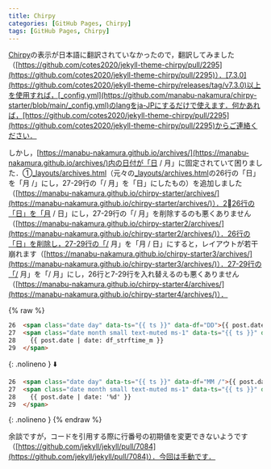 ```yaml
---
title: Chirpy
categories: [GitHub Pages, Chirpy]
tags: [GitHub Pages, Chirpy]
---
```

[Chirpy](https://github.com/cotes2020/jekyll-theme-chirpy)の表示が日本語に翻訳されていなかったので，翻訳してみました（[https://github.com/cotes2020/jekyll-theme-chirpy/pull/2295](https://github.com/cotes2020/jekyll-theme-chirpy/pull/2295)）．[7.3.0](https://github.com/cotes2020/jekyll-theme-chirpy/releases/tag/v7.3.0)以上を使用すれば，[_config.yml](https://github.com/manabu-nakamura/chirpy-starter/blob/main/_config.yml)のlangをja-JPにするだけで使えます．何かあれば，[https://github.com/cotes2020/jekyll-theme-chirpy/pull/2295](https://github.com/cotes2020/jekyll-theme-chirpy/pull/2295)からご連絡ください．

しかし，[https://manabu-nakamura.github.io/archives/](https://manabu-nakamura.github.io/archives/)内の日付が「日 / 月」に固定されていて困りました．①[_layouts/archives.html](https://github.com/manabu-nakamura/chirpy-starter/blob/main/_layouts/archives.html)（元々の[_layouts/archives.html](https://github.com/cotes2020/jekyll-theme-chirpy/blob/master/_layouts/archives.html)の26行の「日」を「月 /」にし，27-29行の「/ 月」を「日」にしたもの）を追加しました（[https://manabu-nakamura.github.io/chirpy-starter/archives/](https://manabu-nakamura.github.io/chirpy-starter/archives/)）．2⃣26行の「日」を「月 / 日」にし，27-29行の「/ 月」を削除するのも悪くありません（[https://manabu-nakamura.github.io/chirpy-starter2/archives/](https://manabu-nakamura.github.io/chirpy-starter2/archives/)）．26行の「日」を削除し，27-29行の「/ 月」を「月 / 日」にすると，レイアウトが若干崩れます（[https://manabu-nakamura.github.io/chirpy-starter3/archives/](https://manabu-nakamura.github.io/chirpy-starter3/archives/)）．27-29行の「/ 月」を「/ 月」にし，26行と7-29行を入れ替えるのも悪くありません（[https://manabu-nakamura.github.io/chirpy-starter4/archives/](https://manabu-nakamura.github.io/chirpy-starter4/archives/)）．

{% raw %}
```html
26  <span class="date day" data-ts="{{ ts }}" data-df="DD">{{ post.date | date: '%d' }}</span>
27  <span class="date month small text-muted ms-1" data-ts="{{ ts }}" data-df="{{ df_dayjs_m }}">
28    {{ post.date | date: df_strftime_m }}
29  </span>
```
{: .nolineno }
⬇️
```html
26  <span class="date day" data-ts="{{ ts }}" data-df="MM /">{{ post.date | date: '%m /' }}</span>
27  <span class="date month small text-muted ms-1" data-ts="{{ ts }}" data-df="DD">
28    {{ post.date | date: '%d' }}
29  </span>
```
{: .nolineno }
{% endraw %}

余談ですが，コードを引用する際に行番号の初期値を変更できないようです（[https://github.com/jekyll/jekyll/pull/7084](https://github.com/jekyll/jekyll/pull/7084)）．今回は手動です．